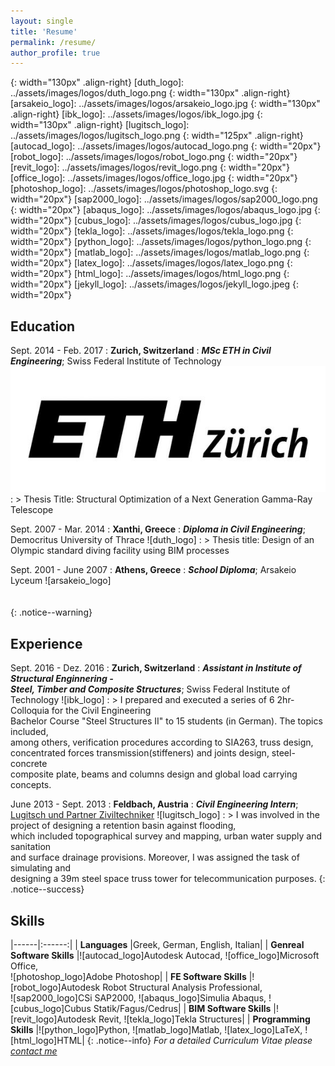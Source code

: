 ```yaml
---
layout: single
title: 'Resume'
permalink: /resume/
author_profile: true
---
```

[eth_logo]: ../assets/images/logos/eth_logo.jpg
{: width="130px" .align-right}
[duth_logo]: ../assets/images/logos/duth_logo.png
{: width="130px" .align-right}
[arsakeio_logo]: ../assets/images/logos/arsakeio_logo.jpg
{: width="130px" .align-right}
[ibk_logo]: ../assets/images/logos/ibk_logo.jpg
{: width="130px" .align-right}
[lugitsch_logo]: ../assets/images/logos/lugitsch_logo.png
{: width="125px" .align-right}
[autocad_logo]: ../assets/images/logos/autocad_logo.png
{: width="20px"}
[robot_logo]: ../assets/images/logos/robot_logo.png
{: width="20px"}
[revit_logo]: ../assets/images/logos/revit_logo.png
{: width="20px"}
[office_logo]: ../assets/images/logos/office_logo.jpg
{: width="20px"}
[photoshop_logo]: ../assets/images/logos/photoshop_logo.svg
{: width="20px"}
[sap2000_logo]: ../assets/images/logos/sap2000_logo.png
{: width="20px"}
[abaqus_logo]: ../assets/images/logos/abaqus_logo.jpg
{: width="20px"}
[cubus_logo]: ../assets/images/logos/cubus_logo.jpg
{: width="20px"}
[tekla_logo]: ../assets/images/logos/tekla_logo.png
{: width="20px"}
[python_logo]: ../assets/images/logos/python_logo.png
{: width="20px"}
[matlab_logo]: ../assets/images/logos/matlab_logo.png
{: width="20px"}
[latex_logo]: ../assets/images/logos/latex_logo.png
{: width="20px"}
[html_logo]: ../assets/images/logos/html_logo.png
{: width="20px"}
[jekyll_logo]: ../assets/images/logos/jekyll_logo.jpeg
{: width="20px"}

Education
---------

Sept. 2014 - Feb. 2017
  : **Zurich, Switzerland**
  : ***MSc ETH in Civil Engineering***; Swiss Federal Institute of Technology ![eth_logo]
  : > Thesis Title: Structural Optimization of a Next Generation Gamma-Ray Telescope

Sept. 2007 - Mar. 2014
  : **Xanthi, Greece**
  : ***Diploma in Civil Engineering***; Democritus University of Thrace ![duth_logo]
  : > Thesis title: Design of an Olympic standard diving facility using BIM processes

Sept. 2001 - June 2007
  : **Athens, Greece**
  : ***School Diploma***; Arsakeio Lyceum ![arsakeio_logo]
  <br>
  <br>
  <br>
  {: .notice--warning}

Experience
----------

Sept. 2016 - Dez. 2016
  : **Zurich, Switzerland**
  : ***Assistant in Institute of Structural Enginnering -<br>Steel, Timber and Composite Structures***; Swiss Federal Institute of Technology ![ibk_logo]
  : > I prepared and executed a series of 6 2hr-Colloquia for the Civil Engineering<br>Bachelor Course "Steel Structures II" to 15 students (in German). The topics included,<br>among others, verification procedures according to SIA263, truss design,<br> concentrated forces transmission(stiffeners) and joints design, steel-concrete<br>composite plate, beams and columns design and global load carrying concepts.  

June 2013 - Sept. 2013
  : **Feldbach, Austria**
  : ***Civil Engineering Intern***; [Lugitsch und Partner Ziviltechniker](http://www.zt.lugitsch.at/cms/) ![lugitsch_logo]
  : > I was involved in the project of designing a retention basin against flooding,<br>which included topographical survey and mapping, urban water supply and sanitation<br>and surface drainage provisions. Moreover, I was assigned the task of simulating and<br>designing a 39m steel space truss tower for telecommunication purposes.
  {: .notice--success}

Skills
----------

|------|:------:|
| **Languages** |Greek, German, English, Italian|
| **Genreal Software Skills** |![autocad_logo]Autodesk Autocad, ![office_logo]Microsoft Office,<br>![photoshop_logo]Adobe Photoshop|
| **FE Software Skills** |![robot_logo]Autodesk Robot Structural Analysis Professional,<br>![sap2000_logo]CSi SAP2000, ![abaqus_logo]Simulia Abaqus, ![cubus_logo]Cubus Statik/Fagus/Cedrus|
| **BIM Software Skills** |![revit_logo]Autodesk Revit, ![tekla_logo]Tekla Structures|
| **Programming Skills** |![python_logo]Python, ![matlab_logo]Matlab, ![latex_logo]LaTeX, ![html_logo]HTML|
{: .notice--info}
*For a detailed Curriculum Vitae please [contact me](mailto:spirosdag@gmail.com)*
